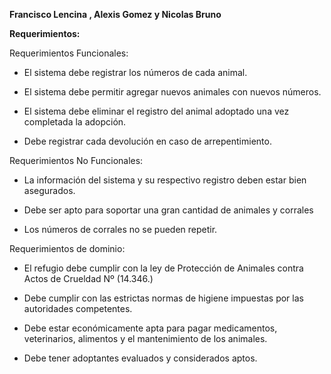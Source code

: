**Francisco Lencina , Alexis Gomez y Nicolas Bruno**

**Requerimientos:**

Requerimientos Funcionales:

-   El sistema debe registrar los números de cada animal.

-   El sistema debe permitir agregar nuevos animales con nuevos números.

-   El sistema debe eliminar el registro del animal adoptado una vez completada la adopción.

-   Debe registrar cada devolución en caso de arrepentimiento.

Requerimientos No Funcionales:

-   La información del sistema y su respectivo registro deben estar bien asegurados.

-   Debe ser apto para soportar una gran cantidad de animales y corrales

-   Los números de corrales no se pueden repetir.

Requerimientos de dominio:

-   El refugio debe cumplir con la ley de Protección de Animales contra Actos de Crueldad Nº (14.346.)

-   Debe cumplir con las estrictas normas de higiene impuestas por las autoridades competentes.

-   Debe estar económicamente apta para pagar medicamentos, veterinarios, alimentos y el mantenimiento de los animales.

-   Debe tener adoptantes evaluados y considerados aptos.
